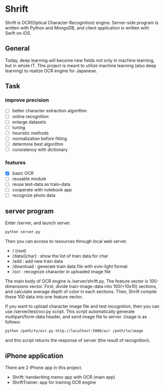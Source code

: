 # Shrift

Shrift is OCR(Optical Character Recognition) engine.
Server-side program is written with Python and MongoDB, and client application is written with Swift on iOS.

## General
Today, deep learning will become new fields not only in machine learning, but in whole IT.
This project is meant to utilize machine learning (also deep learning) to realize OCR engine for Japanese.

## Task
### improve precision
- [ ] better character extraction algorithm
- [ ] online recognition
- [ ] enlarge datasets
- [ ] tuning
- [ ] heuristic methods
- [ ] normalization before fitting
- [ ] determine best algorithm
- [ ] consistency with dictionary

### features
- [x] basic OCR
- [ ] reusable module
- [ ] reuse test-data as train-data
- [ ] cooperate with notebook app
- [ ] recognize photo data

## server program
Enter /server, and launch server.

```sh
python server.py
```
Then you can access to resources through local web server.

+ / (root)
+ /data/[char] : show the list of train data for char
+ /add : add new train data
+ /download : generate train data file with svm-light format
+ /ocr : recognize character in uploaded image file

The main body of OCR engine is /server/shrift.py.
The feature vector is 100-dimensions vector.
First, divide train-image-data into 100(=10x10) sections, and calculate average depth of color in each sections.
Then, Shrift compile these 100 data into one feature vector.

If you want to upload character image file and test recognition,
then you can use /server/test/ocr.py script.
This script automatically generate multipart/form-data header, and send image file to server.
Usage is as follows:

```sh
python /path/to/ocr.py http://localhost:5000/ocr /path/to/image
```

and this script returns the response of server (the result of recognition).

## iPhone application
There are 2 iPhone app in this project.

+ Shrift: handwriting memo app with OCR (main app)
+ ShriftTrainer: app for training OCR engine

